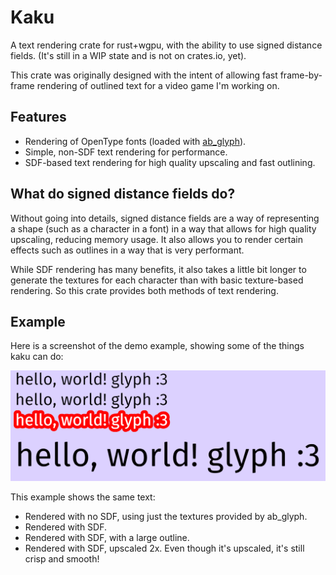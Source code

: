 # Kaku

A text rendering crate for rust+wgpu, with the ability to use signed distance fields. (It's still in a WIP state and is not on crates.io, yet).

This crate was originally designed with the intent of allowing fast frame-by-frame rendering of outlined text for a video game I'm working on.

## Features

- Rendering of OpenType fonts (loaded with [ab_glyph](https://github.com/alexheretic/ab-glyph)).
- Simple, non-SDF text rendering for performance.
- SDF-based text rendering for high quality upscaling and fast outlining.

## What do signed distance fields do?

Without going into details, signed distance fields are a way of representing a shape (such as a character in a font) in a way that allows for high quality upscaling, reducing memory usage. It also allows you to render certain effects such as outlines in a way that is very performant.

While SDF rendering has many benefits, it also takes a little bit longer to generate the textures for each character than with basic texture-based rendering. So this crate provides both methods of text rendering.

## Example

Here is a screenshot of the demo example, showing some of the things kaku can do:

![Example of kaku rendering text](images/demo.png)

This example shows the same text:

- Rendered with no SDF, using just the textures provided by ab_glyph.
- Rendered with SDF.
- Rendered with SDF, with a large outline.
- Rendered with SDF, upscaled 2x. Even though it's upscaled, it's still crisp and smooth!
